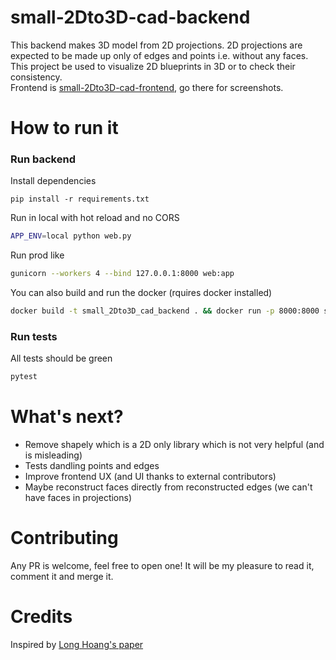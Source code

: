 # small-2Dto3D-cad-backend
This backend makes 3D model from 2D projections.
2D projections are expected to be made up only of edges and points i.e. without any faces.  
This project be used to visualize 2D blueprints in 3D or to check their consistency.  
Frontend is [small-2Dto3D-cad-frontend](https://github.com/LouisJULIEN/small-2Dto3D-cad-frontend), go there for screenshots.
# How to run it
### Run backend
Install dependencies
```
pip install -r requirements.txt
```
Run in local with hot reload and no CORS
```bash
APP_ENV=local python web.py
```
Run prod like
```bash
gunicorn --workers 4 --bind 127.0.0.1:8000 web:app
```
You can also build and run the docker (rquires docker installed)
```bash
docker build -t small_2Dto3D_cad_backend . && docker run -p 8000:8000 small_2Dto3D_cad_backend
```

### Run tests
All tests should be green
```bash
pytest
```

# What's next?
- Remove shapely which is a 2D only library which is not very helpful (and is misleading)
- Tests dandling points and edges
- Improve frontend UX (and UI thanks to external contributors)
- Maybe reconstruct faces directly from reconstructed edges (we can't have faces in projections)

# Contributing
Any PR is welcome, feel free to open one! It will be my pleasure to read it, comment it and merge it.

# Credits
Inspired by [Long Hoang's paper](https://api.intechopen.com/chapter/pdf-download/72385/4187482)

